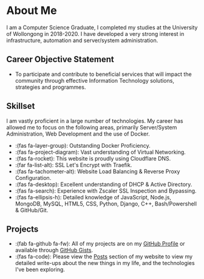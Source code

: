 # About Me


I am a Computer Science Graduate, I completed my studies at the University of Wollongong in 2018-2020. I have developed a very strong interest in infrastructure, automation and server/system administration.

<!-- ![Header](/images/about/header.png) -->

## Career Objective Statement

* To participate and contribute to beneficial services that will impact the community through effective Information
Technology solutions, strategies and programmes.


## Skillset

I am vastly proficient in a large number of technologies. My career has allowed me to focus on the following areas, primarily Server/System Administration, Web Development and the use of Docker.

* :(fas fa-layer-group): Outstanding Docker Proficiency.
* :(fas fa-project-diagram): Vast understanding of Virtual Networking.
* :(fas fa-rocket): This website is proudly using Cloudflare DNS.
* :(far fa-list-alt): SSL Let's Encrypt with Traefik.
* :(fas fa-tachometer-alt): Website Load Balancing & Reverse Proxy Configuration.
* :(fas fa-desktop): Excellent understanding of DHCP & Active Directory.
* :(fas fa-search): Experience with Zscaler SSL Inspection and Bypassing.
* :(fas fa-ellipsis-h):  Detailed knowledge of JavaScript, Node.js, MongoDB, MySQL, HTML5, CSS, Python, Django, C++, Bash/Powershell & GitHub/Git.


## Projects

* :(fab fa-github fa-fw):  All of my projects are on my [GitHub Profile](https://github.com/jackbucinskas/) or available through [GitHub Gists](https://gist.github.com/jackbucinskas/).
* :(fas fa-code):  Please view the [Posts](/posts/) section of my website to view my detailed write-ups about the new things in my life, and the technologies I've been exploring.

